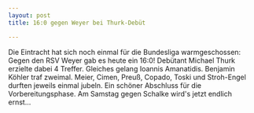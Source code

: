 ```yaml
---
layout: post
title: 16:0 gegen Weyer bei Thurk-Debüt

---
```


Die Eintracht hat sich noch einmal für die Bundesliga warmgeschossen: Gegen den RSV Weyer gab es heute ein 16:0! Debütant Michael Thurk erzielte dabei 4 Treffer. Gleiches gelang Ioannis Amanatidis. Benjamin Köhler traf zweimal. Meier, Cimen, Preuß, Copado, Toski und Stroh-Engel durften jeweils einmal jubeln. Ein schöner Abschluss für die Vorbereitungsphase. Am Samstag gegen Schalke wird's jetzt endlich ernst...


